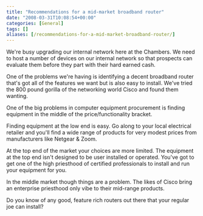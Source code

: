 ```yaml
---
title: "Recommendations for a mid-market broadband router"
date: "2008-03-31T10:08:54+00:00"
categories: [General]
tags: []
aliases: [/recommendations-for-a-mid-market-broadband-router/]
---
```


We're busy upgrading our internal network here at the Chambers. We need to host a number of devices on our internal network so that prospects can evaluate them before they part with their hard earned cash.

One of the problems we're having is identifying a decent broadband router that's got all of the features we want but is also easy to install. We've tried the 800 pound gorilla of the networking world Cisco and found them wanting.

One of the big problems in computer equipment procurement is finding equipment in the middle of the price/functionality bracket.

Finding equipment at the low end is easy. Go along to your local electrical retailer and you'll find a wide range of products for very modest prices from manufacturers like Netgear &amp; Zoom.

At the top end of the market your choices are more limited. The equipment at the top end isn't designed to be user installed or operated. You've got to get one of the high priesthood of certified professionals to install and run your equipment for you.

In the middle market though things are a problem. The likes of Cisco bring an enterprise priesthood only vibe to their mid-range products.

Do you know of any good, feature rich routers out there that your regular joe can install?
